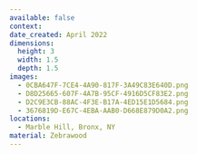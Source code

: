 ```yaml
---
available: false
context:
date_created: April 2022
dimensions:
  height: 3
  width: 1.5
  depth: 1.5
images:
  - 0CBA647F-7CE4-4A90-817F-3A49C83E640D.png
  - D8D25665-607F-4A7B-95CF-4916D5CF83E2.png
  - D2C9E3CB-88AC-4F3E-B17A-4ED15E1D5684.png
  - 3676819D-E67C-4EBA-AAB0-D668E879D0A2.png
locations:
  - Marble Hill, Bronx, NY
material: Zebrawood
---
```

